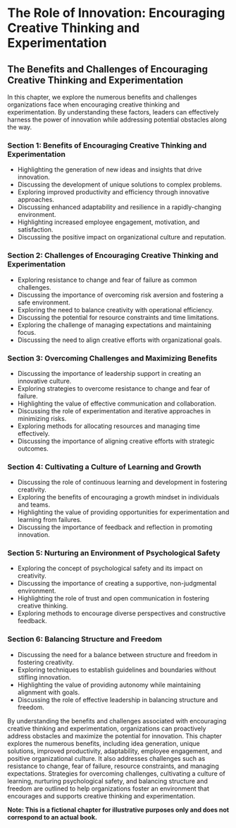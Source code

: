 The Role of Innovation: Encouraging Creative Thinking and Experimentation
=========================================================================

The Benefits and Challenges of Encouraging Creative Thinking and Experimentation
-------------------------------------------------------------------------------------------

In this chapter, we explore the numerous benefits and challenges organizations face when encouraging creative thinking and experimentation. By understanding these factors, leaders can effectively harness the power of innovation while addressing potential obstacles along the way.

### Section 1: Benefits of Encouraging Creative Thinking and Experimentation

* Highlighting the generation of new ideas and insights that drive innovation.
* Discussing the development of unique solutions to complex problems.
* Exploring improved productivity and efficiency through innovative approaches.
* Discussing enhanced adaptability and resilience in a rapidly-changing environment.
* Highlighting increased employee engagement, motivation, and satisfaction.
* Discussing the positive impact on organizational culture and reputation.

### Section 2: Challenges of Encouraging Creative Thinking and Experimentation

* Exploring resistance to change and fear of failure as common challenges.
* Discussing the importance of overcoming risk aversion and fostering a safe environment.
* Exploring the need to balance creativity with operational efficiency.
* Discussing the potential for resource constraints and time limitations.
* Exploring the challenge of managing expectations and maintaining focus.
* Discussing the need to align creative efforts with organizational goals.

### Section 3: Overcoming Challenges and Maximizing Benefits

* Discussing the importance of leadership support in creating an innovative culture.
* Exploring strategies to overcome resistance to change and fear of failure.
* Highlighting the value of effective communication and collaboration.
* Discussing the role of experimentation and iterative approaches in minimizing risks.
* Exploring methods for allocating resources and managing time effectively.
* Discussing the importance of aligning creative efforts with strategic outcomes.

### Section 4: Cultivating a Culture of Learning and Growth

* Discussing the role of continuous learning and development in fostering creativity.
* Exploring the benefits of encouraging a growth mindset in individuals and teams.
* Highlighting the value of providing opportunities for experimentation and learning from failures.
* Discussing the importance of feedback and reflection in promoting innovation.

### Section 5: Nurturing an Environment of Psychological Safety

* Exploring the concept of psychological safety and its impact on creativity.
* Discussing the importance of creating a supportive, non-judgmental environment.
* Highlighting the role of trust and open communication in fostering creative thinking.
* Exploring methods to encourage diverse perspectives and constructive feedback.

### Section 6: Balancing Structure and Freedom

* Discussing the need for a balance between structure and freedom in fostering creativity.
* Exploring techniques to establish guidelines and boundaries without stifling innovation.
* Highlighting the value of providing autonomy while maintaining alignment with goals.
* Discussing the role of effective leadership in balancing structure and freedom.

By understanding the benefits and challenges associated with encouraging creative thinking and experimentation, organizations can proactively address obstacles and maximize the potential for innovation. This chapter explores the numerous benefits, including idea generation, unique solutions, improved productivity, adaptability, employee engagement, and positive organizational culture. It also addresses challenges such as resistance to change, fear of failure, resource constraints, and managing expectations. Strategies for overcoming challenges, cultivating a culture of learning, nurturing psychological safety, and balancing structure and freedom are outlined to help organizations foster an environment that encourages and supports creative thinking and experimentation.

**Note: This is a fictional chapter for illustrative purposes only and does not correspond to an actual book.**
